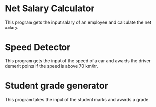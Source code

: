 # Net Salary Calculator
This program gets the input salary of an employee and calculate the net salary.
# Speed Detector
This program gets the input of the speed of a car and awards the driver demerit points if the speed is above 70 km/hr.
# Student grade generator
 This program takes the input of the student marks and awards a grade.